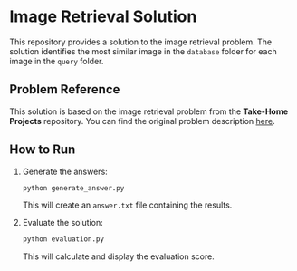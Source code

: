 
# Image Retrieval Solution

This repository provides a solution to the image retrieval problem. The solution identifies the most similar image in the `database` folder for each image in the `query` folder.


## Problem Reference

This solution is based on the image retrieval problem from the **Take-Home Projects** repository. You can find the original problem description [here](https://github.com/kc-ml2/Take-Home-Projects/tree/main/Image%20Retrieval).


## How to Run

1. Generate the answers:
   ```bash
   python generate_answer.py
   ```
   This will create an `answer.txt` file containing the results.

2. Evaluate the solution:
   ```bash
   python evaluation.py
   ```
   This will calculate and display the evaluation score.
